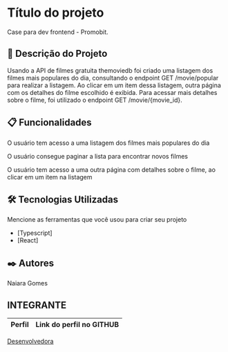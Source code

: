 # Título do projeto

Case para dev frontend - Promobit.

## 🚀 Descrição do Projeto

Usando a API de filmes gratuita themoviedb foi criado uma listagem dos filmes mais populares do dia, consultando o endpoint GET /movie/popular para realizar a listagem. Ao clicar em um item dessa listagem, outra página com os detalhes do filme escolhido é exibida. Para acessar mais detalhes sobre o filme, foi utilizado o endpoint GET /movie/{movie_id}.

## 📋 Funcionalidades

 O usuário tem acesso a uma listagem dos filmes mais populares do dia

 O usuário consegue paginar a lista para encontrar novos filmes

 O usuário tem acesso a uma outra página com detalhes sobre o filme, ao clicar em um item na listagem

## 🛠️ Tecnologias Utilizadas

Mencione as ferramentas que você usou para criar seu projeto

* [Typescript]
* [React]

## ✒️ Autores
Naiara Gomes
## INTEGRANTE
Perfil      | Link do perfil no GITHUB
--------- | ------
[Desenvolvedora](https://github.com/whonai)